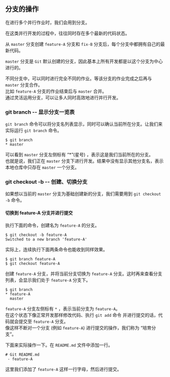 ## 分支的操作

在进行多个并行作业时，我们会用到分支。  

在这类并行开发的过程中，往往同时存在多个最新的代码状态。  

从 `master` 分支创建 `feature-A` 分支和 `fix-B` 分支后，每个分支中都拥有自己的最新代码。  

`master` 分支是 `Git` 默认创建的分支，因此基本上所有开发都是以这个分支为中心进行的。  

不同分支中，可以同时进行完全不同的作业。等该分支的作业完成之后再与 `master` 分支合作。  
比如 `feature-A` 分支的作业结束后与 `master` 合并。  
通过灵活运用分支，可以让多人同时高效地进行并行开发。  

### git branch -- 显示分支一览表

`git branch` 命令可以将分支名列表显示，同时可以确认当前所在分支。让我们来实际运行 `git branch` 命令。  

	$ git branch
	* master
	
可以看到 `master` 分支左侧标有 “*”(星号) ，表示这是我们当前所在的分支。  
也就是说，我们正在 `master` 分支下进行开发。结果中没有显示其他分支名，表示本地仓库中只存在 `master` 一个分支。	

### git checkout -b   -- 创建、切换分支

如果想以当前的 `master` 分支为基础创建新的分支，我们需要用到 `git checkout -b` 命令。  

#### 切换到 feature-A 分支并进行提交

执行下面的命令，创建名为 `feature-A` 的分支。  

	$ git checkout -b feature-A
	Switched to a new branch 'feature-A'
	
实际上，连续执行下面两条命令也能收到同样效果。  

	$ git branch feature-A
	$ git checkout feature-A
	
创建 `feature-A` 分支，并将当前分支切换为 `feature-A` 分支。这时再来查看分支列表，会显示我们处于 `feature-A` 分支下。		

	$ git branch
	* feature-A
      master
      
`feature-A` 分支左侧标有 `*` ，表示当前分支为 `feature-A`。  
在这个状态下像正常开发那样修改代码、执行 `git add` 命令 并进行提交的话，代码就会提交至 `feature-A` 分支。  
像这样不断对一个分支 (例如 `feature-A`) 进行提交的操作，我们称为 “培育分支”。  

下面来实际操作一下。在 `README.md` 文件中添加一行。      

	# Git README.md
	 - feature-A 
	 
这里我们添加了 `feature-A` 这样一行字母，然后进行提交。	  


 	
